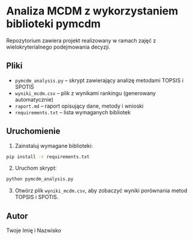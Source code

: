# Analiza MCDM z wykorzystaniem biblioteki pymcdm

Repozytorium zawiera projekt realizowany w ramach zajęć z wielokryterialnego podejmowania decyzji.

## Pliki

- `pymcdm_analysis.py` – skrypt zawierający analizę metodami TOPSIS i SPOTIS
- `wyniki_mcdm.csv` – plik z wynikami rankingu (generowany automatycznie)
- `raport.md` – raport opisujący dane, metody i wnioski
- `requirements.txt` – lista wymaganych bibliotek

## Uruchomienie

1. Zainstaluj wymagane biblioteki:

```bash
pip install -r requirements.txt
```

2. Uruchom skrypt:

```bash
python pymcdm_analysis.py
```

3. Otwórz plik `wyniki_mcdm.csv`, aby zobaczyć wyniki porównania metod TOPSIS i SPOTIS.

## Autor
Twoje Imię i Nazwisko
